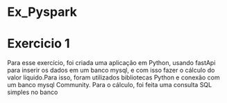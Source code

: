 # Ex_Pyspark

# Exercicio 1
Para esse exercício, foi criada uma aplicação em Python, usando fastApi para inserir os dados em um banco mysql, e com isso fazer o cálculo do valor líquido.Para isso, foram utilizados bibliotecas Python e conexão com um banco mysql Community. Para o cálculo, foi feita uma consulta SQL  simples no banco